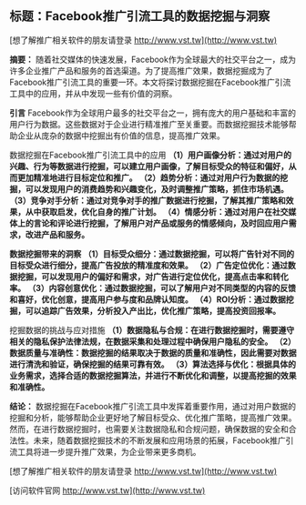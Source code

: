 ## **标题：Facebook推广引流工具的数据挖掘与洞察**

[想了解推广相关软件的朋友请登录 http://www.vst.tw](http://www.vst.tw)

**摘要：**
随着社交媒体的快速发展，Facebook作为全球最大的社交平台之一，成为许多企业推广产品和服务的首选渠道。为了提高推广效果，数据挖掘成为了Facebook推广引流工具的重要一环。本文将探讨数据挖掘在Facebook推广引流工具中的应用，并从中发现一些有价值的洞察。

**引言**
Facebook作为全球用户最多的社交平台之一，拥有庞大的用户基础和丰富的用户行为数据。这些数据对于企业进行精准推广至关重要。而数据挖掘技术能够帮助企业从庞杂的数据中挖掘出有价值的信息，提高推广效果。

数据挖掘在Facebook推广引流工具中的应用
**（1）用户画像分析：通过对用户的兴趣、行为等数据进行挖掘，可以建立用户画像，了解目标受众的特征和偏好，从而更加精准地进行目标定位和推广。**
**（2）趋势分析：通过对用户行为数据的挖掘，可以发现用户的消费趋势和兴趣变化，及时调整推广策略，抓住市场机遇。**
**（3）竞争对手分析：通过对竞争对手的推广数据进行挖掘，了解其推广策略和效果，从中获取启发，优化自身的推广计划。**
**（4）情感分析：通过对用户在社交媒体上的言论和评论进行挖掘，了解用户对产品或服务的情感倾向，及时回应用户需求，改进产品和服务。**

**数据挖掘带来的洞察**
**（1）目标受众细分：通过数据挖掘，可以将广告针对不同的目标受众进行细分，提高广告投放的精准度和效果。**
**（2）广告定位优化：通过数据挖掘，可以发现用户的偏好和需求，对广告进行定位优化，提高点击率和转化率。**
**（3）内容创意优化：通过数据挖掘，可以了解用户对不同类型的内容的反馈和喜好，优化创意，提高用户参与度和品牌认知度。**
**（4）ROI分析：通过数据挖掘，可以追踪广告效果，分析投入产出比，优化推广策略，提高投资回报率。**

挖掘数据的挑战与应对措施
**（1）数据隐私与合规：在进行数据挖掘时，需要遵守相关的隐私保护法律法规，在数据采集和处理过程中确保用户隐私的安全。**
**（2）数据质量与准确性：数据挖掘的结果取决于数据的质量和准确性，因此需要对数据进行清洗和验证，确保挖掘的结果可靠有效。**
**（3）算法选择与优化：根据具体的业务需求，选择合适的数据挖掘算法，并进行不断优化和调整，以提高挖掘的效果和准确性。**

**结论：**
数据挖掘在Facebook推广引流工具中发挥着重要作用，通过对用户数据的挖掘和分析，能够帮助企业更好地了解目标受众、优化推广策略，提高推广效果。然而，在进行数据挖掘时，也需要关注数据隐私和合规问题，确保数据的安全和合法性。未来，随着数据挖掘技术的不断发展和应用场景的拓展，Facebook推广引流工具将进一步提升推广效果，为企业带来更多商机。

[想了解推广相关软件的朋友请登录 http://www.vst.tw](http://www.vst.tw)


[访问软件官网 http://www.vst.tw](http://www.vst.tw)
